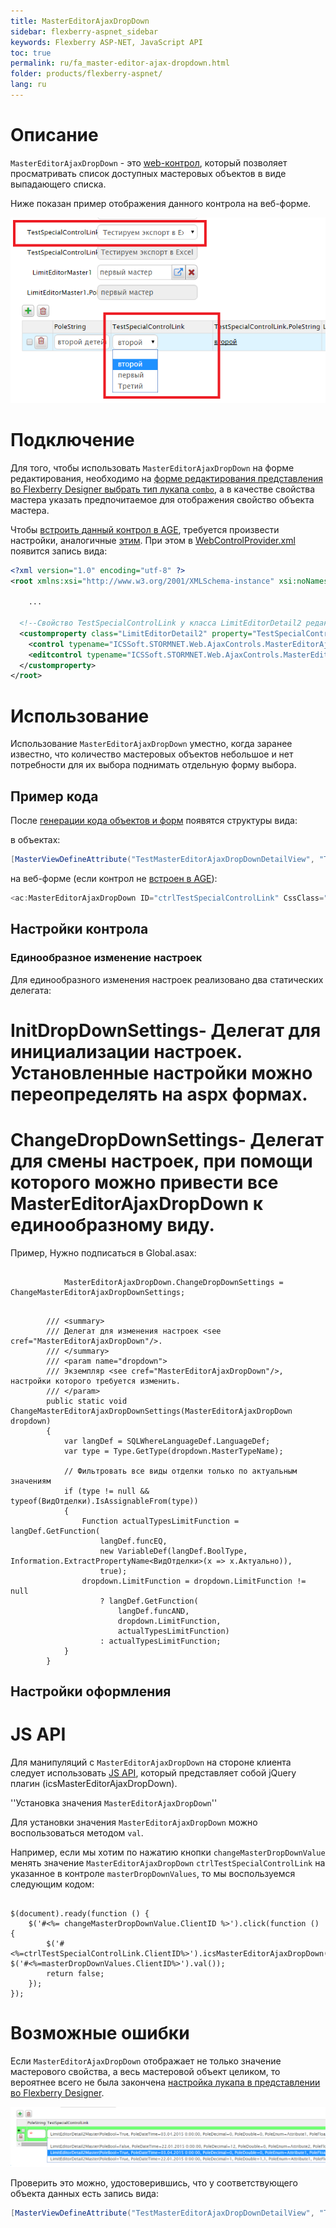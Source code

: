 ```yaml
---
title: MasterEditorAjaxDropDown
sidebar: flexberry-aspnet_sidebar
keywords: Flexberry ASP-NET, JavaScript API
toc: true
permalink: ru/fa_master-editor-ajax-dropdown.html
folder: products/flexberry-aspnet/
lang: ru
---
```


# Описание
`MasterEditorAjaxDropDown` - это [web-контрол](web-controls.html), который позволяет просматривать список доступных мастеровых объектов в виде выпадающего списка.

Ниже показан пример отображения данного контрола на веб-форме.

![](/images/pages/img/page/MasterEditorAjaxDropDown/MasterEditorAjaxDropDownOnForm.png)

# Подключение
Для того, чтобы использовать `MasterEditorAjaxDropDown` на форме редактирования, необходимо на [форме редактирования представления во Flexberry Designer выбрать тип лукапа `combo`](view-edit-form.html), а в качестве свойства мастера указать предпочитаемое для отображения свойство объекта мастера.

Чтобы [встроить данный контрол в AGE](fa_age-applied-controls.html), требуется произвести настройки, аналогичные [этим](fa_age-applied-controls.html). При этом в [WebControlProvider.xml](fa_web-control-provider.html) появится запись вида:
```xml
<?xml version="1.0" encoding="utf-8" ?>
<root xmlns:xsi="http://www.w3.org/2001/XMLSchema-instance" xsi:noNamespaceSchemaLocation="WebControlProvider.xsd">

	...

  <!--Свойство TestSpecialControlLink у класса LimitEditorDetail2 редактируем с помощью MasterEditorAjaxDropDown.-->
  <customproperty class="LimitEditorDetail2" property="TestSpecialControlLink">
    <control typename="ICSSoft.STORMNET.Web.AjaxControls.MasterEditorAjaxDropDown, ICSSoft.STORMNET.Web.AjaxControls" property="SelectedMasterPK" codefile=""/>
    <editcontrol typename="ICSSoft.STORMNET.Web.AjaxControls.MasterEditorAjaxDropDown, ICSSoft.STORMNET.Web.AjaxControls" codefile="" property="SelectedMasterPK"/>
  </customproperty>
</root>
```
# Использование
Использование `MasterEditorAjaxDropDown` уместно, когда заранее известно, что количество мастеровых объектов небольшое и нет потребности для их выбора поднимать отдельную форму выбора.

## Пример кода
После [генерации кода объектов и форм](flexberry-asp-net-case-plugin.html) появятся структуры вида:

в объектах:
```cs
[MasterViewDefineAttribute("TestMasterEditorAjaxDropDownDetailView", "TestSpecialControlLink", ICSSoft.STORMNET.LookupTypeEnum.Combo, "", "PoleString")]
```

на веб-форме (если контрол не [встроен в AGE](fa_age-applied-controls.html)):
```cs
<ac:MasterEditorAjaxDropDown ID="ctrlTestSpecialControlLink" CssClass="descTxt" runat="server" EnablePostBack="false"/>
```

## Настройки контрола
### Единообразное изменение настроек
Для единообразного изменения настроек реализовано два статических делегата:
# InitDropDownSettings- Делегат для инициализации настроек. Установленные настройки можно переопределять на aspx формах.
# ChangeDropDownSettings- Делегат для смены настроек, при помощи которого можно привести все MasterEditorAjaxDropDown к единообразному виду.

Пример,
Нужно подписаться в Global.asax:
```

            MasterEditorAjaxDropDown.ChangeDropDownSettings = ChangeMasterEditorAjaxDropDownSettings;
```
```

        /// <summary>
        /// Делегат для изменения настроек <see cref="MasterEditorAjaxDropDown"/>.
        /// </summary>
        /// <param name="dropdown">
        /// Экземпляр <see cref="MasterEditorAjaxDropDown"/>, настройки которого требуется изменить.
        /// </param>
        public static void ChangeMasterEditorAjaxDropDownSettings(MasterEditorAjaxDropDown dropdown)
        {
            var langDef = SQLWhereLanguageDef.LanguageDef;
            var type = Type.GetType(dropdown.MasterTypeName);
            
            // Фильтровать все виды отделки только по актуальным значениям
            if (type != null && typeof(ВидОтделки).IsAssignableFrom(type))
            {
                Function actualTypesLimitFunction = langDef.GetFunction(
                    langDef.funcEQ,
                    new VariableDef(langDef.BoolType, Information.ExtractPropertyName<ВидОтделки>(x => x.Актуально)),
                    true);
                dropdown.LimitFunction = dropdown.LimitFunction != null 
                    ? langDef.GetFunction(
                        langDef.funcAND,
                        dropdown.LimitFunction,
                        actualTypesLimitFunction)
                    : actualTypesLimitFunction;
            }
        }
```


## Настройки оформления

# JS API
Для манипуляций с `MasterEditorAjaxDropDown` на стороне клиента следует использовать [JS API](fa_javascript-api.html), который представляет собой jQuery плагин (icsMasterEditorAjaxDropDown).

''Установка значения `MasterEditorAjaxDropDown`''

Для установки значения `MasterEditorAjaxDropDown` можно воспользоваться методом `val`.

Например, если мы хотим по нажатию кнопки `changeMasterDropDownValue` менять значение `MasterEditorAjaxDropDown` `ctrlTestSpecialControlLink` на указанное в контроле `masterDropDownValues`, то мы воспользуемся следующим кодом:
```

$(document).ready(function () {
	$('#<%= changeMasterDropDownValue.ClientID %>').click(function () {
		$('#<%=ctrlTestSpecialControlLink.ClientID%>').icsMasterEditorAjaxDropDown('val', $('#<%=masterDropDownValues.ClientID%>').val());
		return false;
	});
});
```

# Возможные ошибки
Если `MasterEditorAjaxDropDown` отображает не только значение мастерового свойства, а весь мастеровой объект целиком, то вероятнее всего не была закончена [настройка лукапа в представлении во Flexberry Designer](view-edit-form.html).

![](/images/pages/img/page/MasterEditorAjaxDropDown/MasterEditorAjaxDropDownOnFormBad.png)

Проверить это можно, удостоверившись, что у соответствующего объекта данных есть запись вида:
```cs
[MasterViewDefineAttribute("TestMasterEditorAjaxDropDownDetailView", "TestSpecialControlLink", ICSSoft.STORMNET.LookupTypeEnum.Combo, "", "PoleString")]
```
